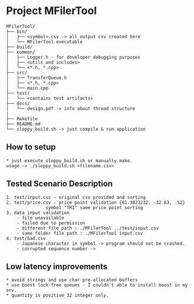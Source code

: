 # Project MFilerTool

```
MFilerTool/
├── bin/
│   ├── <symbol>.csv -> all output csv created here
│   └── MFilerTool executable
├── build/
├── common/
│   ├── Logger.h - for developer debugging purposes
│   ├── <utils and includes>
│   └── <*.h, *.cpp>
├── src/
│   ├── TransferQueue.h
│   ├── <*.h, *.cpp>
│   └── main.cpp
├── test/
│   └── <contains test artifacts>
├── docs/
│   └── design.pdf -> info about thread structure
|
├── Makefile
├── README.md
└── sloppy_build.sh -> just compile & run application
```

## How to setup

    * just execute sloppy_build.sh or manually make.
    usage -> ./sloppy_build.sh <filename.csv>

## Tested Scenario Description
    1. test/input.csv - original csv provided and sorting
    2. test/price.csv - price point validation {61.3823232, -32.63, .52}
                   symbol "TRI" same price point sorting
    3. data input validation
        - file unavailable
        - failed due to permission
        - different file path : ./MFilerTool ../test/input.csv
        - same folder file path : ./MFilerTool input.csv
    4. test/bad.csv
        - Japanese character in symbol -> program should not be crashed.
        - corrupted sequence number -> 

## Low latency improvements
    * avoid strings and use char pre-allocated buffers
    * use boost lock-free queues - I couldn't able to install boost in my env.
    * quantity is positive 32 integer only.
